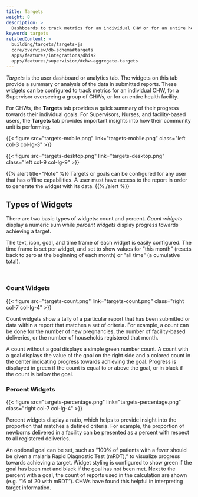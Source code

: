 ```yaml
---
title: Targets
weight: 8
description: >
  Dashboards to track metrics for an individual CHW or for an entire health facility
keyword: targets
relatedContent: >
  building/targets/targets-js
  core/overview/db-schema#targets
  apps/features/integrations/dhis2
  apps/features/supervision/#chw-aggregate-targets
---
```

<!-- ## Targets: Performance Dashboards -->

*Targets* is the user dashboard or analytics tab. The widgets on this tab provide a summary or analysis of the data in submitted reports. These widgets can be configured to track metrics for an individual CHW, for a Supervisor overseeing a group of CHWs, or for an entire health facility.

For CHWs, the **Targets** tab provides a quick summary of their progress towards their individual goals. For Supervisors, Nurses, and facility-based users, the **Targets** tab provides important insights into how their community unit is performing.

{{< figure src="targets-mobile.png" link="targets-mobile.png" class="left col-3 col-lg-3" >}}

{{< figure src="targets-desktop.png" link="targets-desktop.png" class="left col-9 col-lg-9" >}}

{{% alert title="Note" %}} Targets or goals can be configured for any user that has offline capabilities. A user must have access to the report in order to generate the widget with its data. {{% /alert %}}

## Types of Widgets

There are two basic types of widgets: count and percent. *Count widgets* display a numeric sum while *percent widgets* display progress towards achieving a target.

The text, icon, goal, and time frame of each widget is easily configured. The time frame is set per widget, and set to show values for "this month" (resets back to zero at the beginning of each month) or "all time" (a cumulative total).



<br clear="all">

### Count Widgets

{{< figure src="targets-count.png" link="targets-count.png" class="right col-7 col-lg-4" >}}

Count widgets show a tally of a particular report that has been submitted or data within a report that matches a set of criteria. For example, a count can be done for the number of new pregnancies, the number of facility-based deliveries, or the number of households registered that month.

A count without a goal displays a simple green number count. A count with a goal displays the value of the goal on the right side and a colored count in the center indicating progress towards achieving the goal. Progress is displayed in green if the count is equal to or above the goal, or in black if the count is below the goal.

### Percent Widgets

{{< figure src="targets-percentage.png" link="targets-percentage.png" class="right col-7 col-lg-4" >}}

Percent widgets display a ratio, which helps to provide insight into the proportion that matches a defined criteria. For example, the proportion of newborns delivered in a facility can be presented as a percent with respect to all registered deliveries.

An optional goal can be set, such as “100% of patients with a fever should be given a malaria Rapid Diagnostic Test (mRDT),” to visualize progress towards achieving a target. Widget styling is configured to show green if the goal has been met and black if the goal has not been met. Next to the percent with a goal, the count of reports used in the calculation are shown (e.g. “16 of 20 with mRDT”). CHWs have found this helpful in interpreting target information.
